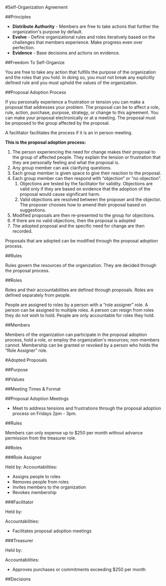 #Self-Organization Agreement

##Principles

* **Distribute Authority** - Members are free to take actions that further the organization's purpose by default.
* **Evolve** - Define organizational rules and roles iteratively based on the challenges that members experience. Make progress even over perfection.
* **Evidence** - Base decisions and actions on evidence. 

##Freedom To Self-Organize

You are free to take any action that fulfills the purpose of the organization and the roles that you hold. In doing so, you must not break any explicitly defined rule and you must uphold the values of the organization. 

##Proposal Adoption Process

If you personally experience a frustration or tension you can make a proposal that addresses your problem. The proposal can be to affect a role, rule, action, purchase, purpose, strategy, or change to this agreement. You can make your proposal electronically or at a meeting. The proposal must be proposed to the group affected by the proposal.

A facilitator facilitates the process if it is an in person meeting. 

**This is the proposal adoption process:**

1. The person experiencing the need for change makes their proposal to the group of affected people. They explain the tension or frustration that they are personally feeling and what the proposal is.
1. Any group member can ask clarifying questions.
1. Each group member is given space to give their reaction to the proposal.
1. Each group member can then respond with “objection” or “no objection”. 
    1. Objections are tested by the facilitator for validity. Objections are valid only if they are based on evidence that the adoption of the proposal would cause significant harm. 
    2. Valid objections are resolved between the proposer and the objector. The proposer chooses how to amend their proposal based on suggestions. 
1. Modified proposals are then re-presented to the group for objections.
1. If there are no valid objections, then the proposal is adopted
1. The adopted proposal and the specific need for change are then recorded.

Proposals that are adopted can be modified through the proposal adoption process.

##Rules

Rules govern the resources of the organization. They are decided through the proposal process.

##Roles

Roles and their accountabilities are defined through proposals. Roles are defined separately from people. 

People are assigned to roles by a person with a “role assigner” role. A person can be assigned to multiple roles. A person can resign from roles they do not wish to hold. People are only accountable for roles they hold.

##Members

Members of the organization can participate in the proposal adoption process, hold a role, or employ the organization's resources; non-members cannot. Membership can be granted or revoked by a person who holds the “Role Assigner” role.

#Adopted Proposals

##Purpose 

##Values

##Meeting Times & Format

##Proposal Adoption Meetings

* Meet to address tensions and frustrations through the proposal adoption process on Fridays 2pm - 3pm.

##Rules

Members can only expense up to $250 per month without advance permission from the treasurer role.

##Roles

###Role Assigner

Held by:
Accountabilities:

* Assigns people to roles
* Removes people from roles
* Invites members to the organization
* Revokes membership

###Facilitator

Held by:

Accountabilities:

* Facilitates proposal adoption meetings

###Treasurer

Held by:

Accountabilities:

* Approves purchases or commitments exceeding $250 per month

##Decisions
